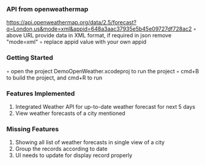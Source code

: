 ### API from openweathermap
https://api.openweathermap.org/data/2.5/forecast?q=London,us&mode=xml&appid=648a3aac37935e5b45e09727df728ac2
◦    above URL provide data in XML format, if required in json remove "mode=xml"
◦    replace appid value with your own appid

### Getting Started
◦   open the project DemoOpenWeather.xcodeproj to run the project
◦   cmd+B to build the project, and cmd+R to run

###  Features Implemented
1. Integrated Weather API for up-to-date weather forecast for next 5 days
2. View weather forecasts of a city mentioned

### Missing Features
1. Showing all list of weather forecasts in single view of a city
2. Group the records according to date
3. UI needs to update for display record properly


